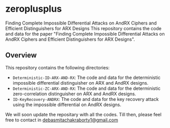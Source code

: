 # zeroplusplus
Finding Complete Impossible Differential Attacks on AndRX Ciphers and Efficient Distinguishers for ARX Designs
This repository contains the code and data for the paper "Finding Complete Impossible Differential Attacks on AndRX Ciphers and Efficient Distinguishers for ARX Designs".

## Overview

This repository contains the following directories:
- `Deterministic-ID-ARX-AND-RX`: The code and data for the deterministic impossible differential distinguisher on ARX and AndRX designs.
- `Deterministic-ZC-ARX-AND-RX`: The code and data for the deterministic zero-correlation distinguisher on ARX and AndRX designs.
- `ID-KeyRecovery-ANDRX`: The code and data for the key recovery attack using the impossible differential on AndRX designs.

We will soon update the repositary with all the codes. Till then, please feel free to contact in debasmitachakraborty1@gmail.com
